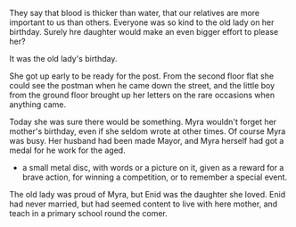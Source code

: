 They say that blood is thicker than water, that our relatives are more important to us than others. Everyone was so kind to the old lady on her birthday. Surely hre daughter would make an even bigger effort to please her?

It was the old lady's birthday.

She got up early to be ready for the post. From the second floor flat she could see the postman when he came down the street, and the little boy from the ground floor brought up her letters on the rare occasions when anything came.

Today she was sure there would be something. Myra wouldn't forget her mother's birthday, even if she seldom wrote at other times. Of course Myra was busy. Her husband had been made Mayor, and Myra herself had got a medal for he work for the aged.

* a small metal disc, with words or a picture on it, given as a reward for a brave action, for winning a competition, or to remember a special event.

The old lady was proud of Myra, but Enid was the daughter she loved. Enid had never married, but had seemed content to live with here mother, and teach in a primary school round the comer.
